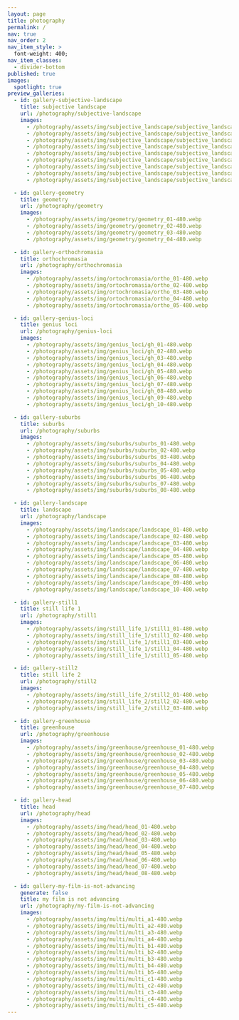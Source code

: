 ```yaml
---
layout: page
title: photography
permalink: /
nav: true
nav_order: 2
nav_item_style: >
  font-weight: 400;
nav_item_classes:
  - divider-bottom
published: true
images:
  spotlight: true
preview_galleries:
  - id: gallery-subjective-landscape
    title: subjective landscape
    url: /photography/subjective-landscape
    images:
      - /photography/assets/img/subjective_landscape/subjective_landscape_1a-480.webp
      - /photography/assets/img/subjective_landscape/subjective_landscape_1b-480.webp
      - /photography/assets/img/subjective_landscape/subjective_landscape_1c-480.webp
      - /photography/assets/img/subjective_landscape/subjective_landscape_2a-480.webp
      - /photography/assets/img/subjective_landscape/subjective_landscape_2b-480.webp
      - /photography/assets/img/subjective_landscape/subjective_landscape_2c-480.webp
      - /photography/assets/img/subjective_landscape/subjective_landscape_3a-480.webp
      - /photography/assets/img/subjective_landscape/subjective_landscape_3b-480.webp
      - /photography/assets/img/subjective_landscape/subjective_landscape_3c-480.webp

  - id: gallery-geometry
    title: geometry
    url: /photography/geometry
    images:
      - /photography/assets/img/geometry/geometry_01-480.webp
      - /photography/assets/img/geometry/geometry_02-480.webp
      - /photography/assets/img/geometry/geometry_03-480.webp
      - /photography/assets/img/geometry/geometry_04-480.webp

  - id: gallery-orthochromasia
    title: orthochromasia
    url: /photography/orthochromasia
    images:
      - /photography/assets/img/ortochromasia/ortho_01-480.webp
      - /photography/assets/img/ortochromasia/ortho_02-480.webp
      - /photography/assets/img/ortochromasia/ortho_03-480.webp
      - /photography/assets/img/ortochromasia/ortho_04-480.webp
      - /photography/assets/img/ortochromasia/ortho_05-480.webp

  - id: gallery-genius-loci
    title: genius loci
    url: /photography/genius-loci
    images:
      - /photography/assets/img/genius_loci/gh_01-480.webp
      - /photography/assets/img/genius_loci/gh_02-480.webp
      - /photography/assets/img/genius_loci/gh_03-480.webp
      - /photography/assets/img/genius_loci/gh_04-480.webp
      - /photography/assets/img/genius_loci/gh_05-480.webp
      - /photography/assets/img/genius_loci/gh_06-480.webp
      - /photography/assets/img/genius_loci/gh_07-480.webp
      - /photography/assets/img/genius_loci/gh_08-480.webp
      - /photography/assets/img/genius_loci/gh_09-480.webp
      - /photography/assets/img/genius_loci/gh_10-480.webp

  - id: gallery-suburbs
    title: suburbs
    url: /photography/suburbs
    images:
      - /photography/assets/img/suburbs/suburbs_01-480.webp
      - /photography/assets/img/suburbs/suburbs_02-480.webp
      - /photography/assets/img/suburbs/suburbs_03-480.webp
      - /photography/assets/img/suburbs/suburbs_04-480.webp
      - /photography/assets/img/suburbs/suburbs_05-480.webp
      - /photography/assets/img/suburbs/suburbs_06-480.webp
      - /photography/assets/img/suburbs/suburbs_07-480.webp
      - /photography/assets/img/suburbs/suburbs_08-480.webp

  - id: gallery-landscape
    title: landscape
    url: /photography/landscape
    images:
      - /photography/assets/img/landscape/landscape_01-480.webp
      - /photography/assets/img/landscape/landscape_02-480.webp
      - /photography/assets/img/landscape/landscape_03-480.webp
      - /photography/assets/img/landscape/landscape_04-480.webp
      - /photography/assets/img/landscape/landscape_05-480.webp
      - /photography/assets/img/landscape/landscape_06-480.webp
      - /photography/assets/img/landscape/landscape_07-480.webp
      - /photography/assets/img/landscape/landscape_08-480.webp
      - /photography/assets/img/landscape/landscape_09-480.webp
      - /photography/assets/img/landscape/landscape_10-480.webp

  - id: gallery-still1
    title: still life 1
    url: /photography/still1
    images:
      - /photography/assets/img/still_life_1/still1_01-480.webp
      - /photography/assets/img/still_life_1/still1_02-480.webp
      - /photography/assets/img/still_life_1/still1_03-480.webp
      - /photography/assets/img/still_life_1/still1_04-480.webp
      - /photography/assets/img/still_life_1/still1_05-480.webp

  - id: gallery-still2
    title: still life 2
    url: /photography/still2
    images:
      - /photography/assets/img/still_life_2/still2_01-480.webp
      - /photography/assets/img/still_life_2/still2_02-480.webp
      - /photography/assets/img/still_life_2/still2_03-480.webp

  - id: gallery-greenhouse
    title: greenhouse
    url: /photography/greenhouse
    images:
      - /photography/assets/img/greenhouse/greenhouse_01-480.webp
      - /photography/assets/img/greenhouse/greenhouse_02-480.webp
      - /photography/assets/img/greenhouse/greenhouse_03-480.webp
      - /photography/assets/img/greenhouse/greenhouse_04-480.webp
      - /photography/assets/img/greenhouse/greenhouse_05-480.webp
      - /photography/assets/img/greenhouse/greenhouse_06-480.webp
      - /photography/assets/img/greenhouse/greenhouse_07-480.webp

  - id: gallery-head
    title: head
    url: /photography/head
    images:
      - /photography/assets/img/head/head_01-480.webp
      - /photography/assets/img/head/head_02-480.webp
      - /photography/assets/img/head/head_03-480.webp
      - /photography/assets/img/head/head_04-480.webp
      - /photography/assets/img/head/head_05-480.webp
      - /photography/assets/img/head/head_06-480.webp
      - /photography/assets/img/head/head_07-480.webp
      - /photography/assets/img/head/head_08-480.webp

  - id: gallery-my-film-is-not-advancing
    generate: false
    title: my film is not advancing
    url: /photography/my-film-is-not-advancing
    images:
      - /photography/assets/img/multi/multi_a1-480.webp
      - /photography/assets/img/multi/multi_a2-480.webp
      - /photography/assets/img/multi/multi_a3-480.webp
      - /photography/assets/img/multi/multi_a4-480.webp
      - /photography/assets/img/multi/multi_b1-480.webp
      - /photography/assets/img/multi/multi_b2-480.webp
      - /photography/assets/img/multi/multi_b3-480.webp
      - /photography/assets/img/multi/multi_b4-480.webp
      - /photography/assets/img/multi/multi_b5-480.webp
      - /photography/assets/img/multi/multi_c1-480.webp
      - /photography/assets/img/multi/multi_c2-480.webp
      - /photography/assets/img/multi/multi_c3-480.webp
      - /photography/assets/img/multi/multi_c4-480.webp
      - /photography/assets/img/multi/multi_c5-480.webp
---
```

